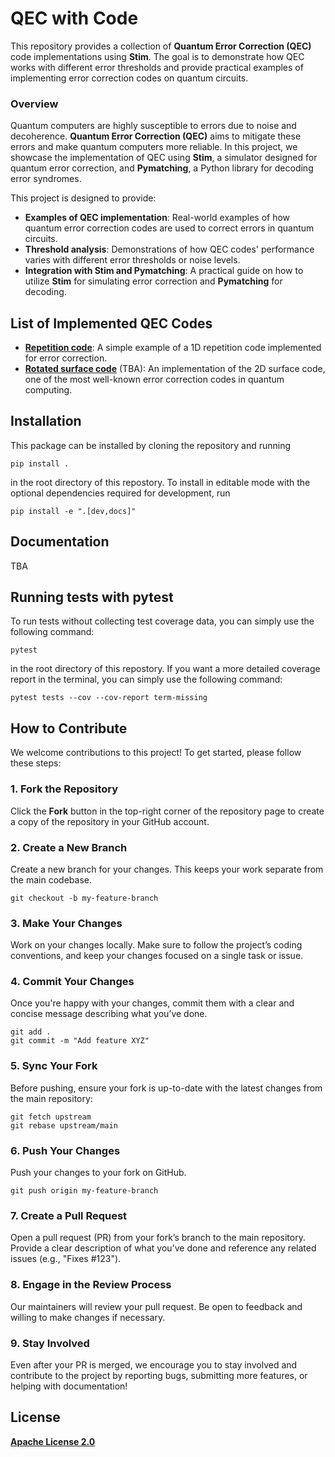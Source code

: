 # QEC with Code

This repository provides a collection of **Quantum Error Correction (QEC)** code implementations using **Stim**. The goal is to demonstrate how QEC works with different error thresholds and provide practical examples of implementing error correction codes on quantum circuits.

### Overview

Quantum computers are highly susceptible to errors due to noise and decoherence. **Quantum Error Correction (QEC)** aims to mitigate these errors and make quantum computers more reliable. In this project, we showcase the implementation of QEC using **Stim**, a simulator designed for quantum error correction, and **Pymatching**, a Python library for decoding error syndromes.

This project is designed to provide:
- **Examples of QEC implementation**: Real-world examples of how quantum error correction codes are used to correct errors in quantum circuits.
- **Threshold analysis**: Demonstrations of how QEC codes' performance varies with different error thresholds or noise levels.
- **Integration with Stim and Pymatching**: A practical guide on how to utilize **Stim** for simulating error correction and **Pymatching** for decoding.

## List of Implemented QEC Codes

- **[Repetition code](notebooks/repetition_code.ipynb)**: A simple example of a 1D repetition code implemented for error correction.
- **[Rotated surface code](notebooks/rotated_surface_code.ipynb)** (TBA): An implementation of the 2D surface code, one of the most well-known error correction codes in quantum computing.


## Installation

This package can be installed by cloning the repository and running

```console
pip install .
```

in the root directory of this repostory.
To install in editable mode with the optional dependencies required for development, run

```console
pip install -e ".[dev,docs]"
```

## Documentation

TBA

## Running tests with pytest

To run tests without collecting test coverage data, you can simply use the following command:

```console
pytest
```

in the root directory of this repostory.
If you want a more detailed coverage report in the terminal,  you can simply use the following command:

```console
pytest tests --cov --cov-report term-missing
```

## How to Contribute

We welcome contributions to this project! To get started, please follow these steps:

### 1. Fork the Repository
Click the **Fork** button in the top-right corner of the repository page to create a copy of the repository in your GitHub account.

### 2. Create a New Branch
Create a new branch for your changes. This keeps your work separate from the main codebase.

```console
git checkout -b my-feature-branch
```

### 3. Make Your Changes
Work on your changes locally. Make sure to follow the project’s coding conventions, and keep your changes focused on a single task or issue.

### 4. Commit Your Changes
Once you're happy with your changes, commit them with a clear and concise message describing what you’ve done.

```console
git add .
git commit -m "Add feature XYZ"
```

### 5. Sync Your Fork
Before pushing, ensure your fork is up-to-date with the latest changes from the main repository:

```console
git fetch upstream
git rebase upstream/main
```

### 6. Push Your Changes
Push your changes to your fork on GitHub.

```console
git push origin my-feature-branch
```

### 7. Create a Pull Request
Open a pull request (PR) from your fork’s branch to the main repository. Provide a clear description of what you've done and reference any related issues (e.g., "Fixes #123").

### 8. Engage in the Review Process
Our maintainers will review your pull request. Be open to feedback and willing to make changes if necessary.

### 9. Stay Involved
Even after your PR is merged, we encourage you to stay involved and contribute to the project by reporting bugs, submitting more features, or helping with documentation!


## License
**[Apache License 2.0](LICENSE)**